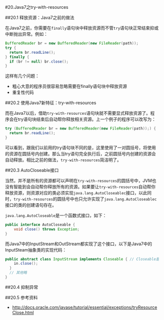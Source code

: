 #20.Java7之try-with-resources

##20.1 释放资源：Java7之前的做法

在Java7之前，你需要在`finally`语句块中释放资源而不管`try`语句块正常结束抑或中断抛出异常。例如：

```Java
BufferedReader br = new BufferedReader(new FileReader(path));
try {
  return br.readLine();
} finally {
  if (br != null) br.close();
}
```

这样有几个问题：

* 粗心大意的程序员很容易忽略需要在finally语句块中释放资源
* 重复性代码

##20.2 使用Java7新特征：try-with-resources

而在Java7以后，借助`try-with-resources`语句块就不需要显式释放资源了。程序会在try语句块结束后自动帮你释放相关资源。上一个例子的程序可以改写为：

```Java
try (BufferedReader br = new BufferedReader(new FileReader(path));) {
  return br.readLine();
}
```

可以看到，跟我们以前用的try语句块不同的是，这里使用了一对圆括号，将使用的资源在圆括号内创建。那么当try语句完全执行后，之前圆括号内创建的资源会自动释放。相比之前的做法，`try-with-resources`简洁明了。

##20.3 AutoCloseable接口

当然，并不是所有的资源都可以声明在`try-with-resources`的圆括号中，JVM也没有智能到会自动帮你释放所有的资源。如果要让`try-with-resources`自动帮你释放资源，则资源对应的类必须实现`java.lang.AutoCloseablec`接口，以此同时，`try-with-resources`的圆括号中也只允许实现了`java.lang.AutoCloseablec`接口的类的创建语句存在。

`java.lang.AutoCloseable`是一个函数式接口，如下：

```Java
public interface AutoCloseable {
    void close() throws Exception;
}
```

而Java7中的InputStream和OutStream都实现了这个接口，以下是Java7中的InputSteam抽象类的实现代码：

```Java
public abstract class InputStream implements Closeable { // Closeable是AutoCloseable的子接口
    in.close();
  }
  // 其他略
}
```

##20.4 抑制异常


##20.5 参考资料

* http://docs.oracle.com/javase/tutorial/essential/exceptions/tryResourceClose.html
